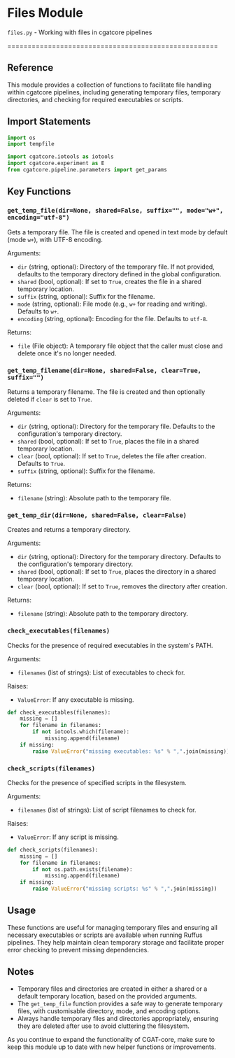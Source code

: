 # Files Module

`files.py` - Working with files in cgatcore pipelines

====================================================

## Reference

This module provides a collection of functions to facilitate file handling within cgatcore pipelines, including generating temporary files, temporary directories, and checking for required executables or scripts.

## Import Statements

```python
import os
import tempfile

import cgatcore.iotools as iotools
import cgatcore.experiment as E
from cgatcore.pipeline.parameters import get_params
```

## Key Functions

### `get_temp_file(dir=None, shared=False, suffix="", mode="w+", encoding="utf-8")`

Gets a temporary file. The file is created and opened in text mode by default (mode `w+`), with UTF-8 encoding.

Arguments:
- `dir` (string, optional): Directory of the temporary file. If not provided, defaults to the temporary directory defined in the global configuration.
- `shared` (bool, optional): If set to `True`, creates the file in a shared temporary location.
- `suffix` (string, optional): Suffix for the filename.
- `mode` (string, optional): File mode (e.g., `w+` for reading and writing). Defaults to `w+`.
- `encoding` (string, optional): Encoding for the file. Defaults to `utf-8`.

Returns:
- `file` (File object): A temporary file object that the caller must close and delete once it's no longer needed.

### `get_temp_filename(dir=None, shared=False, clear=True, suffix="")`

Returns a temporary filename. The file is created and then optionally deleted if `clear` is set to `True`.

Arguments:
- `dir` (string, optional): Directory for the temporary file. Defaults to the configuration's temporary directory.
- `shared` (bool, optional): If set to `True`, places the file in a shared temporary location.
- `clear` (bool, optional): If set to `True`, deletes the file after creation. Defaults to `True`.
- `suffix` (string, optional): Suffix for the filename.

Returns:
- `filename` (string): Absolute path to the temporary file.

### `get_temp_dir(dir=None, shared=False, clear=False)`

Creates and returns a temporary directory.

Arguments:
- `dir` (string, optional): Directory for the temporary directory. Defaults to the configuration's temporary directory.
- `shared` (bool, optional): If set to `True`, places the directory in a shared temporary location.
- `clear` (bool, optional): If set to `True`, removes the directory after creation.

Returns:
- `filename` (string): Absolute path to the temporary directory.

### `check_executables(filenames)`

Checks for the presence of required executables in the system's PATH.

Arguments:
- `filenames` (list of strings): List of executables to check for.

Raises:
- `ValueError`: If any executable is missing.

```python
def check_executables(filenames):
    missing = []
    for filename in filenames:
        if not iotools.which(filename):
            missing.append(filename)
    if missing:
        raise ValueError("missing executables: %s" % ",".join(missing))
```

### `check_scripts(filenames)`

Checks for the presence of specified scripts in the filesystem.

Arguments:
- `filenames` (list of strings): List of script filenames to check for.

Raises:
- `ValueError`: If any script is missing.

```python
def check_scripts(filenames):
    missing = []
    for filename in filenames:
        if not os.path.exists(filename):
            missing.append(filename)
    if missing:
        raise ValueError("missing scripts: %s" % ",".join(missing))
```

## Usage

These functions are useful for managing temporary files and ensuring all necessary executables or scripts are available when running Ruffus pipelines. They help maintain clean temporary storage and facilitate proper error checking to prevent missing dependencies.

## Notes

- Temporary files and directories are created in either a shared or a default temporary location, based on the provided arguments.
- The `get_temp_file` function provides a safe way to generate temporary files, with customisable directory, mode, and encoding options.
- Always handle temporary files and directories appropriately, ensuring they are deleted after use to avoid cluttering the filesystem.

As you continue to expand the functionality of CGAT-core, make sure to keep this module up to date with new helper functions or improvements.
